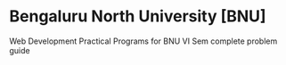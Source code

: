 # Bengaluru North University [BNU]
Web Development Practical Programs for BNU VI Sem complete problem guide
